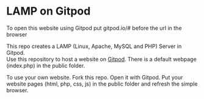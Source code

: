 # LAMP on Gitpod

To open this website using Gitpod put gitpod.io/# before the url in the browser

This repo creates a LAMP (Linux, Apache, MySQL and PHP) Server in Gitpod.  
Use this repository to host a website on [Gitpod](https://gitpod.io). There is a default webpage (index.php) in the public folder.  

To use your own website. Fork this repo. Open it with Gitpod. Put your website pages (html, php, css, js) in the public folder and refresh the simple browser.

